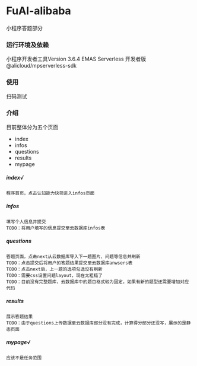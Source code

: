 # FuAI-alibaba
小程序答题部分

### 运行环境及依赖
小程序开发者工具Version 3.6.4
EMAS Serverless 开发者版 @alicloud/mpserverless-sdk

### 使用
扫码测试

### 介绍
目前整体分为五个页面
- index
- infos
- questions
- results
- mypage

##### index√
	程序首页，点击认知能力快筛进入infos页面
##### infos
	填写个人信息并提交
	TODO：将用户填写的信息提交至云数据库infos表
##### questions
	答题页面，点击next从云数据库导入下一题图片、问题等信息并刷新
	TODO：点击提交后将用户的答题结果提交至云数据库anwsers表
	TODO：点击next后，上一题的选项勾选没有刷新
	TODO：需要css设置问题layout，现在太粗糙了
	TODO：目前没有完整题库，云数据库中的题目格式较为固定，如果有新的题型还需要增加对应代码
##### results
	展示答题结果
	TODO：由于questions上传数据至云数据库部分没有完成，计算得分部分还没写，展示的是静态页面
##### mypage√
	应该不是任务范围
